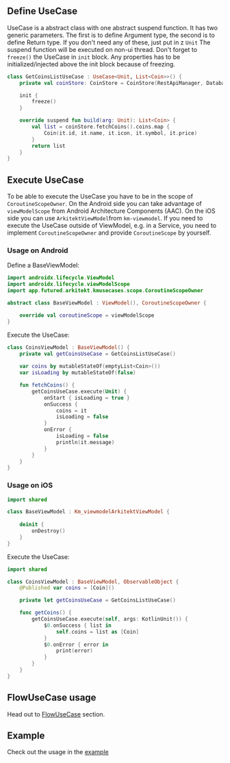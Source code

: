 ## Define UseCase

UseCase is a abstract class with one abstract suspend function. It has two generic parameters. The first is to define 
Argument type, the second is to define Return type. If you don't need any of these, just put in z `Unit`
The suspend function will be executed on non-ui thread. Don't forget to `freeze()` the UseCase in `init` block. 
Any properties has to be initialized/injected above the init block because of freezing.

```kotlin title="shared/src/commonMain/../domain/"
class GetCoinsListUseCase : UseCase<Unit, List<Coin>>() {
    private val coinStore: CoinStore = CoinStore(RestApiManager, DatabaseManager)

    init {
        freeze()
    }

    override suspend fun build(arg: Unit): List<Coin> {
        val list = coinStore.fetchCoins().coins.map {
            Coin(it.id, it.name, it.icon, it.symbol, it.price)
        }
        return list
    }
}
```

## Execute UseCase

To be able to execute the UseCase you have to be in the scope of `CoroutineScopeOwner`. On the Android side
you can take advantage of `viewModelScope` from Android Architecture Components (AAC). On the iOS side
you can use `ArkitektViewModel`from `km-viewmodel`. If you need to execute the UseCase outside of ViewModel, 
e.g. in a Service, you need to implement `CoroutineScopeOwner` and provide `CoroutineScope` by yourself.

### Usage on Android

Define a BaseViewModel:

```kotlin title="androidApp"
import androidx.lifecycle.ViewModel
import androidx.lifecycle.viewModelScope
import app.futured.arkitekt.kmusecases.scope.CoroutineScopeOwner

abstract class BaseViewModel : ViewModel(), CoroutineScopeOwner {

    override val coroutineScope = viewModelScope
}
```

Execute the UseCase:

```kotlin
class CoinsViewModel : BaseViewModel() {
    private val getCoinsUseCase = GetCoinsListUseCase()
    
    var coins by mutableStateOf(emptyList<Coin>())
    var isLoading by mutableStateOf(false)

    fun fetchCoins() {
        getCoinsUseCase.execute(Unit) {
            onStart { isLoading = true }
            onSuccess { 
                coins = it
                isLoading = false
            }
            onError {
                isLoading = false    
                println(it.message)
            }
        }
    }
}
```
### Usage on iOS

```swift
import shared

class BaseViewModel : Km_viewmodelArkitektViewModel {
    
    deinit {
        onDestroy()
    }
}
```

Execute the UseCase:

```swift
import shared

class CoinsViewModel : BaseViewModel, ObservableObject {
    @Published var coins = [Coin]()

    private let getCoinsUseCase = GetCoinsListUseCase()

    func getCoins() {
        getCoinsUseCase.execute(self, args: KotlinUnit()) {
            $0.onSuccess { list in
                self.coins = list as [Coin]
            }
            $0.onError { error in
                print(error)
            }
        }
    }
}
```

## FlowUseCase usage

Head out to [FlowUseCase](FlowUseCase.md) section.

## Example

Check out the usage in the [example](https://github.com/RudolfHladik/Template)
